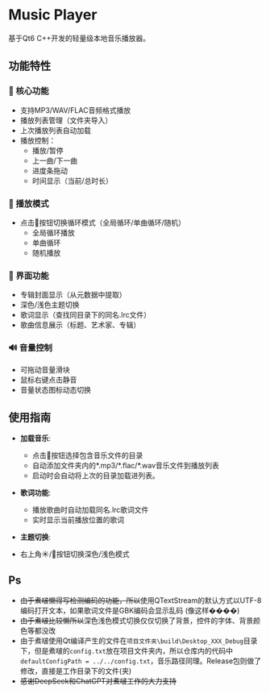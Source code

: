 # Music Player

基于Qt6 C++开发的轻量级本地音乐播放器。

## 功能特性

### 🎵 核心功能
- 支持MP3/WAV/FLAC音频格式播放
- 播放列表管理（文件夹导入）
- 上次播放列表自动加载
- 播放控制：
  - 播放/暂停
  - 上一曲/下一曲
  - 进度条拖动
  - 时间显示（当前/总时长）

### 🔁 播放模式
- 点击🔄按钮切换循环模式（全局循环/单曲循环/随机）
  - 全局循环播放
  - 单曲循环
  - 随机播放

### 🎨 界面功能
- 专辑封面显示（从元数据中提取）
- 深色/浅色主题切换
- 歌词显示（查找同目录下的同名.lrc文件）
- 歌曲信息展示（标题、艺术家、专辑）

### 🔊 音量控制
- 可拖动音量滑块
- 鼠标右键点击静音
- 音量状态图标动态切换

## 使用指南

 - **加载音乐**:
   - 点击📂按钮选择包含音乐文件的目录
   - 自动添加文件夹内的\*.mp3/\*.flac/\*.wav音乐文件到播放列表
   - 启动时会自动将上次的目录加载进列表。

 - **歌词功能**:
   - 播放歌曲时自动加载同名.lrc歌词文件
   - 实时显示当前播放位置的歌词

 -  **主题切换**:
   - 右上角☀/🌙按钮切换深色/浅色模式
   
## Ps
 - ~~由于煮啵懒得写检测编码的功能，所以~~使用QTextStream的默认方式以UTF-8编码打开文本，如果歌词文件是GBK编码会显示乱码 (像这样����)
 - ~~由于煮啵比较懒所以~~深色浅色模式切换仅仅切换了背景，控件的字体、背景颜色等都没改
 - 由于煮啵使用Qt编译产生的文件在`项目文件夹\build\Desktop_XXX_Debug`目录下，但是煮啵的`config.txt`放在项目文件夹内，所以仓库内的代码中`defaultConfigPath = ../../config.txt`，音乐路径同理。Release包则做了修改，直接是工作目录下的文件(夹)
 - ~~感谢DeepSeek和ChatGPT对煮啵工作的大力支持~~
